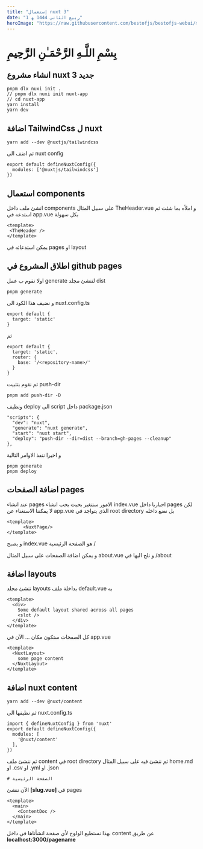 ```yaml
---
title: "إستعمال nuxt 3"
date: "1 ربيع الثاني 1444 ﻬ"
heroImage: "https://raw.githubusercontent.com/bestofjs/bestofjs-webui/master/public/logos/nuxt.dark.svg"
---
```


# بِسْمِ اللَّـهِ الرَّحْمَـٰنِ الرَّحِيمِ

## انشاء مشروع  nuxt 3 جديد

```
pnpm dlx nuxi init .
// pnpm dlx nuxi init nuxt-app
// cd nuxt-app
yarn install
yarn dev
```

## اضافة TailwindCss ل  nuxt

```
yarn add --dev @nuxtjs/tailwindcss
```

ثم اضف الى nuxt config 

```
export default defineNuxtConfig({
  modules: ['@nuxtjs/tailwindcss']
})
```

## استعمال components

انشئ ملف داخل components على سبيل المثال TheHeader.vue و املأه بما شئت  ثم استدعه في app.vue بكل سهولة 

```
<template>
 <TheHeader />
</template>
```
يمكن استدعائه في pages او layout

## اطلاق المشروع في github pages

اولا نقوم ب عمل generate لننشئ مجلد dist

```
pnpm generate
```

و نضيف هذا الكود الى nuxt.config.ts

```
export default {
  target: 'static'
}
```

ثم 

```
export default {
  target: 'static',
  router: {
    base: '/<repository-name>/'
  }
}
```

ثم نقوم بتثبيت  push-dir

```
pnpm add push-dir -D
```

ونظيف deploy الى script داخل package.json

```
"scripts": {
  "dev": "nuxt",
  "generate": "nuxt generate",
  "start": "nuxt start",
  "deploy": "push-dir --dir=dist --branch=gh-pages --cleanup"
},
```

و اخيرا ننفذ الاوامر التالية

```
pnpm generate
pnpm deploy
```

## اضافة الصفحات pages 

عند انشاء pages الامور ستتغير بحيث يجب انشاء index.vue اجباريا داخل pages لكن لا يمكننا الاستغناء عن app.vue الذي يتواجد في root directory بل نضع داخله

```
<template>
      <NuxtPage/>
</template>
```

و يصبح index.vue هو الصفحة الرئيسية /

و يمكن اضافة الصفحات على سبيل المثال about.vue و نلج اليها في /about

## اضافة layouts

ننشئ  مجلد layouts بداخلة ملف default.vue به

```
<template>
  <div>
    Some default layout shared across all pages
    <slot />
  </div>
</template>
```

كل الصفحات ستكون مكان **<slot />**  ... الآن في app.vue

```
<template>
  <NuxtLayout>
    some page content
  </NuxtLayout>
</template>
```

## اضافة nuxt content

```
yarn add --dev @nuxt/content
```

ثم نظيفها الى nuxt.config.ts

```
import { defineNuxtConfig } from 'nuxt'
export default defineNuxtConfig({
  modules: [
    '@nuxt/content'
  ],
})
```

ثم ننشئ ملف content في root directory ثم  ننشئ فيه على سبيل المثال home.md او .csv او .yml او .json

```
# الصفحة الرئيسية
```

الآن ننشئ **[slug.vue]** في pages

```
<template>
  <main>
    <ContentDoc />
  </main>
</template>
``` 

بهذا نستطيع الولوج لأي صفحة انشأناها في داخل content عن طريق **localhost:3000/pagename**


